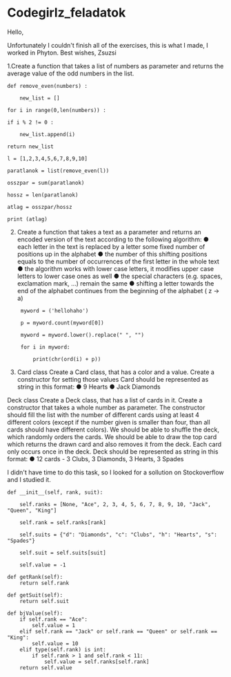 # Codegirlz_feladatok

Hello,

Unfortunately I couldn't finish all of the exercises, this is what I made, I worked in Phyton.
Best wishes,
Zsuzsi

1.Create a function that takes a list of numbers as parameter and returns the average value of the odd
numbers in the list.

	def remove_even(numbers) :

    	new_list = []
		
	for i in range(0,len(numbers)) :

  	if i % 2 != 0 :
	
    	new_list.append(i)
		
	return new_list
		
	l = [1,2,3,4,5,6,7,8,9,10]

	paratlanok = list(remove_even(l))

	osszpar = sum(paratlanok)

	hossz = len(paratlanok)

	atlag = osszpar/hossz

	print (atlag)


2. Create a function that takes a text as a parameter and returns an encoded version of the text according
to the following algorithm:
● each letter in the text is replaced by a letter some fixed number of positions up in the alphabet
● the number of this shifting positions equals to the number of occurrences of the first letter in
the whole text
● the algorithm works with lower case letters, it modifies upper case letters to lower case ones as
well
● the special characters (e.g. spaces, exclamation mark, ...) remain the same
● shifting a letter towards the end of the alphabet continues from the beginning of the alphabet (
z → a)

		myword = ('hellohaho')

		p = myword.count(myword[0])

		myword = myword.lower().replace(" ", "")

		for i in myword:

    		print(chr(ord(i) + p))
		
    
3. Card class
Create a Card class, that has a color and a value.
Create a constructor for setting those values
Card should be represented as string in this format:
● 9 Hearts
● Jack Diamonds

Deck class
Create a Deck class, that has a list of cards in it.
Create a constructor that takes a whole number as parameter.
The constructor should fill the list with the number of different cards using at least 4 different colors
(except if the number given is smaller than four, than all cards should have different colors).
We should be able to shuffle the deck, which randomly orders the cards.
We should be able to draw the top card which returns the drawn card and also removes it from the
deck.
Each card only occurs once in the deck.
Deck should be represented as string in this format:
● 12 cards - 3 Clubs, 3 Diamonds, 3 Hearts, 3 Spades

I didn't have time to do this task, so I looked for a sollution on Stockoverflow and I studied it.

	def __init__(self, rank, suit):

        self.ranks = [None, "Ace", 2, 3, 4, 5, 6, 7, 8, 9, 10, "Jack", "Queen", "King"]
				
        self.rank = self.ranks[rank]
				
        self.suits = {"d": "Diamonds", "c": "Clubs", "h": "Hearts", "s": "Spades"}
				
        self.suit = self.suits[suit]
				
        self.value = -1

    def getRank(self):
        return self.rank

    def getSuit(self):
        return self.suit

    def bjValue(self):
        if self.rank == "Ace":
            self.value = 1
        elif self.rank == "Jack" or self.rank == "Queen" or self.rank == "King":
            self.value = 10
        elif type(self.rank) is int:
            if self.rank > 1 and self.rank < 11:
                self.value = self.ranks[self.rank]
        return self.value
